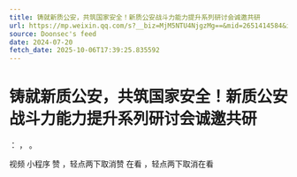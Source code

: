 ```yaml
---
title: 铸就新质公安，共筑国家安全！新质公安战斗力能力提升系列研讨会诚邀共研
url: https://mp.weixin.qq.com/s?__biz=MjM5NTU4NjgzMg==&mid=2651414584&idx=2&sn=bee9ba156f9fece9a1c15743f3967378
source: Doonsec's feed
date: 2024-07-20
fetch_date: 2025-10-06T17:39:25.835592
---
```


# 铸就新质公安，共筑国家安全！新质公安战斗力能力提升系列研讨会诚邀共研

：
，
。

视频
小程序
赞
，轻点两下取消赞
在看
，轻点两下取消在看